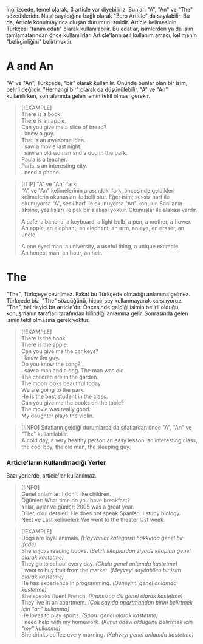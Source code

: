 İngilizcede, temel olarak, 3 article var diyebiliriz. Bunlar: "A", "An" ve "The" sözcükleridir. Nasıl sayıldığına bağlı olarak "Zero Article" da sayılabilir. Bu da, Article konulmayınca oluşan durumun ismidir. Article kelimesinin Türkçesi "tanım edatı" olarak kullanılabilir. Bu edatlar, isimlerden ya da isim tamlamalarından önce kullanılırlar. Article'ların asıl kullanım amacı, kelimenin "belirginliğini" belirtmektir.  

# A and An  
"A" ve "An", Türkçede, "bir" olarak kullanılır. Önünde bunlar olan bir isim, belirli değildir. "Herhangi bir" olarak da düşünülebilir. "A" ve "An" kullanılırken, sonralarında gelen ismin tekil olması gerekir.  

> [!EXAMPLE]  
> There is a book.  
> There is an apple.  
> Can you give me a slice of bread?  
> I know a guy.  
> That is an awesome idea.  
> I saw a movie last night.  
> I saw an old woman and a dog in the park.  
> Paula is a teacher.  
> Paris is an interesting city.  
> I need a phone.  

> [!TIP] "A" ve "An" farkı  
> "A" ve "An" kelimelerinin arasındaki fark, öncesinde geldikleri kelimelerin okunuşları ile belli olur. Eğer isim; sessiz harf ile okunuyorsa "A", sesli harf ile okunuyorsa "An" konulur. Sanılanın aksine, yazılışları ile pek bir alakası yoktur. Okunuşlar ile alakası vardır.  
>  
> A safe, a banana, a keyboard, a light bulb, a pen, a mother, a flower.  
> An apple, an elephant, an elephant, an arm, an eye, en eraser, an uncle.  
>  
> A one eyed man, a university, a useful thing, a unique example.  
> An honest man, an hour, an heir.  

# The  
"The", Türkçeye çevrilmez. Fakat bu Türkçede olmadığı anlamına gelmez. Türkçede biz, "The" sözcüğünü, hiçbir şey kullanmayarak karşılıyoruz. "The", belirleyici bir article'dır. Öncesinde geldiği isimin belirli olduğu, konuşmanın tarafları tarafından bilindiği anlamına gelir. Sonrasında gelen ismin tekil olmasına gerek yoktur.  

> [!EXAMPLE]  
> There is the book.  
> There is the apple.  
> Can you give me the car keys?  
> I know the guy.  
> Do you know the song?  
> I saw a man and a dog. The man was old.  
> The children are in the garden.  
> The moon looks beautiful today.  
> We are going to the park.  
> He is the best student in the class.  
> Can you give me the books on the table?  
> The movie was really good.  
> My daughter plays the violin.  

> [!INFO] Sıfatların geldiği durumlarda da sıfatlardan önce "A", "An" ve "The" kullanılabilir.  
> A cold day, a very healthy person an easy lesson, an interesting class, the cool boy, the old man, the sleeping guy.  

### Article'ların Kullanılmadığı Yerler  
Bazı yerlerde, article'lar kullanılmaz.  

> [!INFO]  
> Genel anlamlar: I don't like children.  
> Öğünler: What time do you have breakfast?  
> Yıllar, aylar ve günler: 2005 was a great year.  
> Diller, okul dersleri: He does not speak Spanish. I study biology.  
> Next ve Last kelimeleri: We went to the theater last week.  

> [!EXAMPLE]  
> Dogs are loyal animals. *(Hayvanlar kategorisi hakkında genel bir ifade)*  
> She enjoys reading books. *(Belirli kitaplardan ziyade kitapları genel olarak kastetme)*  
> They go to school every day. *(Okulu genel anlamda kastetme)*  
> I want to buy fruit from the market. (*Meyveyi sayılabilen bir isim olarak kastetme)*  
> He has experience in programming. *(Deneyimi genel anlamda kastetme)*  
> She speaks fluent French. *(Fransızca dili genel olarak kastetme)*  
> They live in an apartment. *(Çok sayıda apartmandan birini belirtmek için "an" kullanma)*  
> He loves to play sports. *(Sporu genel olarak kastetme)*  
> I need help with my homework. *(Kimin ödevi olduğunu belirtmek için "my" kullanma)*  
> She drinks coffee every morning. *(Kahveyi genel anlamda kastetme)*  
